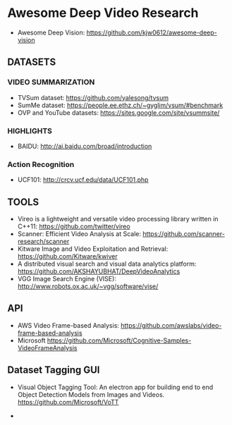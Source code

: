 # Awesome Deep Video Research

* Awesome Deep Vision: https://github.com/kjw0612/awesome-deep-vision

## DATASETS

### VIDEO SUMMARIZATION

* TVSum dataset: https://github.com/yalesong/tvsum
* SumMe dataset: https://people.ee.ethz.ch/~gyglim/vsum/#benchmark
* OVP and YouTube datasets: https://sites.google.com/site/vsummsite/

### HIGHLIGHTS

* BAIDU: http://ai.baidu.com/broad/introduction

### Action Recognition

* UCF101: http://crcv.ucf.edu/data/UCF101.php


## TOOLS

* Vireo is a lightweight and versatile video processing library written in C++11: https://github.com/twitter/vireo
* Scanner: Efficient Video Analysis at Scale: https://github.com/scanner-research/scanner
* Kitware Image and Video Exploitation and Retrieval: https://github.com/Kitware/kwiver
* A distributed visual search and visual data analytics platform: https://github.com/AKSHAYUBHAT/DeepVideoAnalytics
* VGG Image Search Engine (VISE): http://www.robots.ox.ac.uk/~vgg/software/vise/

## API

* AWS Video Frame-based Analysis: https://github.com/awslabs/video-frame-based-analysis
* Microsoft https://github.com/Microsoft/Cognitive-Samples-VideoFrameAnalysis

## Dataset Tagging GUI

* Visual Object Tagging Tool: An electron app for building end to end Object Detection Models from Images and Videos. https://github.com/Microsoft/VoTT

*
